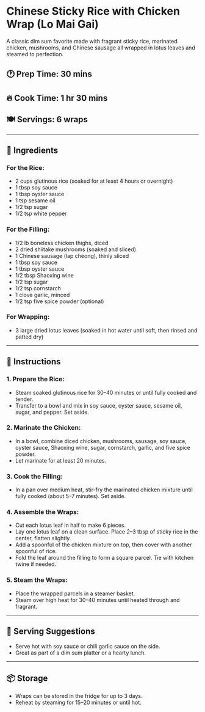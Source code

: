 # Chinese Sticky Rice with Chicken Wrap (Lo Mai Gai)

A classic dim sum favorite made with fragrant sticky rice, marinated chicken, mushrooms, and Chinese sausage all wrapped in lotus leaves and steamed to perfection.

## 🕐 Prep Time: 30 mins  
## 🔥 Cook Time: 1 hr 30 mins  
## 🍽 Servings: 6 wraps

---

## 🧾 Ingredients

### For the Rice:
- 2 cups glutinous rice (soaked for at least 4 hours or overnight)
- 1 tbsp soy sauce
- 1 tbsp oyster sauce
- 1 tsp sesame oil
- 1/2 tsp sugar
- 1/2 tsp white pepper

### For the Filling:
- 1/2 lb boneless chicken thighs, diced
- 2 dried shiitake mushrooms (soaked and sliced)
- 1 Chinese sausage (lap cheong), thinly sliced
- 1 tbsp soy sauce
- 1 tbsp oyster sauce
- 1/2 tbsp Shaoxing wine
- 1/2 tsp sugar
- 1/2 tsp cornstarch
- 1 clove garlic, minced
- 1/2 tsp five spice powder (optional)

### For Wrapping:
- 3 large dried lotus leaves (soaked in hot water until soft, then rinsed and patted dry)

---

## 🍳 Instructions

### 1. **Prepare the Rice:**
   - Steam soaked glutinous rice for 30–40 minutes or until fully cooked and tender.
   - Transfer to a bowl and mix in soy sauce, oyster sauce, sesame oil, sugar, and pepper. Set aside.

### 2. **Marinate the Chicken:**
   - In a bowl, combine diced chicken, mushrooms, sausage, soy sauce, oyster sauce, Shaoxing wine, sugar, cornstarch, garlic, and five spice powder.
   - Let marinate for at least 20 minutes.

### 3. **Cook the Filling:**
   - In a pan over medium heat, stir-fry the marinated chicken mixture until fully cooked (about 5–7 minutes). Set aside.

### 4. **Assemble the Wraps:**
   - Cut each lotus leaf in half to make 6 pieces.
   - Lay one lotus leaf on a clean surface. Place 2–3 tbsp of sticky rice in the center, flatten slightly.
   - Add a spoonful of the chicken mixture on top, then cover with another spoonful of rice.
   - Fold the leaf around the filling to form a square parcel. Tie with kitchen twine if needed.

### 5. **Steam the Wraps:**
   - Place the wrapped parcels in a steamer basket.
   - Steam over high heat for 30–40 minutes until heated through and fragrant.

---

## 🍴 Serving Suggestions

- Serve hot with soy sauce or chili garlic sauce on the side.
- Great as part of a dim sum platter or a hearty lunch.

---

## 📦 Storage

- Wraps can be stored in the fridge for up to 3 days.
- Reheat by steaming for 15–20 minutes or until hot.
